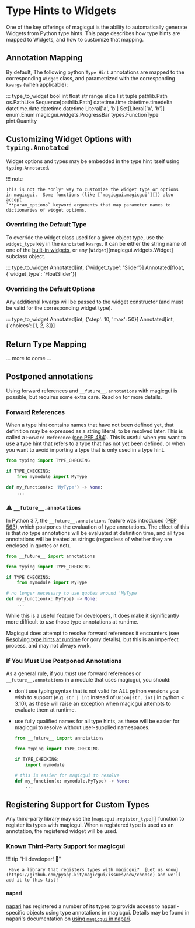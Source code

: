# Type Hints to Widgets

One of the key offerings of magicgui is the ability to automatically generate
Widgets from Python type hints.  This page describes how type hints are mapped
to Widgets, and how to customize that mapping.

## Annotation Mapping

By default, The following python `Type Hint` annotations are mapped to the
corresponding `Widget` class, and parametrized with the corresponding `kwargs`
(when applicable):

::: type_to_widget
    bool
    int
    float
    str
    range
    slice
    list
    tuple
    pathlib.Path
    os.PathLike
    Sequence[pathlib.Path]
    datetime.time
    datetime.timedelta
    datetime.date
    datetime.datetime
    Literal['a', 'b']
    Set[Literal['a', 'b']]
    enum.Enum
    magicgui.widgets.ProgressBar
    types.FunctionType
    pint.Quantity

## Customizing Widget Options with `typing.Annotated`

Widget options and types may be embedded in the type hint itself using
`typing.Annotated`.

!!! note

    This is not the *only* way to customize the widget type or options
    in magicgui.  Some functions (like [`magicgui.magicgui`][]) also accept
    `**param_options` keyword arguments that map parameter names to
    dictionaries of widget options.

### Overriding the Default Type

To override the widget class used for a given object type, use the `widget_type`
key in the `Annotated` `kwargs`.  It can be either the string name of one of the
[built-in widgets](./api/widgets/index.md), or any
[`Widget`][magicgui.widgets.Widget] subclass object.

::: type_to_widget
    Annotated[int, {'widget_type': 'Slider'}]
    Annotated[float, {'widget_type': 'FloatSlider'}]

### Overriding the Default Options

Any additional kwargs will be passed to the widget constructor (and must be
valid for the corresponding widget type).

::: type_to_widget
    Annotated[int, {'step': 10, 'max': 50}]
    Annotated[int, {'choices': [1, 2, 3]}]

## Return Type Mapping

... more to come ...

## Postponed annotations

Using forward references and `__future__.annotations` with magicgui
is possible, but requires some extra care.  Read on for more details.

### Forward References

When a type hint contains names that have not been defined yet, that definition
may be expressed as a string literal, to be resolved later.  This is called a
`Forward Reference` ([see PEP 484](https://peps.python.org/pep-0484/#forward-references)).  This is useful when you want to use a type hint that refers to a type that has not yet been defined, or when you want to avoid importing a type that is only used in a type hint.

```python
from typing import TYPE_CHECKING

if TYPE_CHECKING:
    from mymodule import MyType

def my_function(x: 'MyType') -> None:
    ...
```

### :warning: `__future__.annotations`

In Python 3.7, the `__future__.annotations` feature was introduced ([PEP
563](https://peps.python.org/pep-0563/)), which postpones the evaluation of
type annotations.  The effect of this is that *no* type annotations will be
evaluated at definition time, and all type annotations will be treated as
strings (regardless of whether they are enclosed in quotes or not).

```python
from __future__ import annotations

from typing import TYPE_CHECKING

if TYPE_CHECKING:
    from mymodule import MyType

# no longer necessary to use quotes around 'MyType'
def my_function(x: MyType) -> None:
    ...
```

While this is a useful feature for developers, it does make it significantly
more difficult to *use* those type annotations at runtime.

Magicgui does attempt to resolve forward references it encounters (see [Resolving type hints at runtime](https://peps.python.org/pep-0563/#resolving-type-hints-at-runtime) for gory details), but this is an imperfect process, and may not always work.

### If You Must Use Postponed Annotations

As a general rule, if you *must* use forward references or
`__future__.annotations` in a module that uses magicgui, you should:

- don't use typing syntax that is not valid for ALL python versions
  you wish to support (e.g. `str | int` instead of `Union[str, int]`
  in python < 3.10), as these will raise an exception when magicgui
  attempts to evaluate them at runtime.
- use fully qualified names for all type hints, as these will be
  easier for magicgui to resolve without user-supplied namespaces.

    ```python
    from __future__ import annotations

    from typing import TYPE_CHECKING

    if TYPE_CHECKING:
        import mymodule

    # this is easier for magicgui to resolve
    def my_function(x: mymodule.MyType) -> None:
        ...
    ```

## Registering Support for Custom Types

Any third-party library may use the [`magicgui.register_type`][] function to
register its types with magicgui.  When a registered type is used as an
annotation, the registered widget will be used.

### Known Third-Party Support for magicgui

!!! tip "Hi developer! :wave:"

     Have a library that registers types with magicgui?  [Let us know](https://github.com/pyapp-kit/magicgui/issues/new/choose) and we'll add it to this list!

#### napari

[napari](https://napari.org) has registered a number of its types to provide
access to napari-specific objects using type annotations in magicgui. Details may be found in
napari's documentation on [using `magicgui` in
napari](https://napari.org/stable/guides/magicgui.html).
